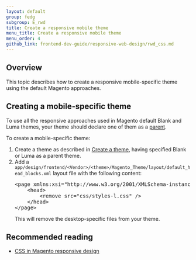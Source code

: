 ```yaml
---
layout: default
group: fedg
subgroup: E_rwd
title: Create a responsive mobile theme
menu_title: Create a responsive mobile theme
menu_order: 4
github_link: frontend-dev-guide/responsive-web-design/rwd_css.md
---
```

<h2>Overview</h2>
This topic describes how to create a responsive mobile-specific theme using the default Magento approaches. 

<h2>Creating a mobile-specific theme</h2>

To use all the responsive approaches used in Magento default Blank and Luma themes, your theme should declare one of them as a <a href="{{site.gdeurl}}frontend-dev-guide/themes/theme-inherit.html" target="_blank">parent</a>. 

To create a mobile-specific theme:
<ol>
<li>Create a theme as described in <a href="{{site.gdeurl}}frontend-dev-guide/themes/theme-create.html" target="_blank">Create a theme</a>, having specified Blank or Luma as a parent theme.</li>
<li>Add a <code>app/design/frontend/&lt;Vendor&gt;/&lt;theme&gt;/Magento_Theme/layout/default_head_blocks.xml</code> layout file with the following content:
<pre>
&lt;page xmlns:xsi=&quot;http://www.w3.org/2001/XMLSchema-instance&quot; xsi:noNamespaceSchemaLocation=&quot;../../../../../../../lib/internal/Magento/Framework/View/Layout/etc/page_configuration.xsd&quot;&gt;
    &lt;head&gt;
        &lt;remove src=&quot;css/styles-l.css&quot; /&gt;
    &lt;/head&gt;
&lt;/page&gt;
</pre>

This will remove the desktop-specific files from your theme.
</li>
</ol>

<h2>Recommended reading</h2>
<ul>
<li><a href="{{site.gdeurl}}frontend-dev-guide/responsive-web-design/rwd_css.html" target="_blank">CSS in Magento responsive design</a></li>
</ul>